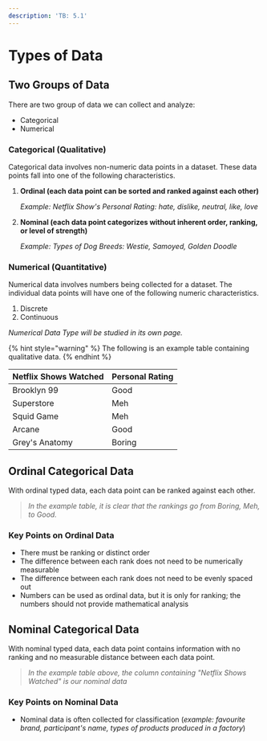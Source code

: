 ```yaml
---
description: 'TB: 5.1'
---
```


# Types of Data

## Two Groups of Data

There are two group of data we can collect and analyze:

* Categorical
* Numerical

### Categorical (Qualitative)

Categorical data involves non-numeric data points in a dataset. These data points fall into one of the following characteristics.

1.  **Ordinal (each data point can be sorted and ranked against each other)**

    _Example: Netflix Show's Personal Rating: hate, dislike, neutral, like, love_
2.  **Nominal (each data point categorizes without inherent order, ranking, or level of strength)**

    _Example: Types of Dog Breeds: Westie, Samoyed, Golden Doodle_

### Numerical (Quantitative)

Numerical data involves numbers being collected for a dataset. The individual data points will have one of the following numeric characteristics.

1. Discrete
2. Continuous

_Numerical Data Type will be studied in its own page._

{% hint style="warning" %}
The following is an example table containing qualitative data.
{% endhint %}

| Netflix Shows Watched | Personal Rating |
| --------------------- | --------------- |
| Brooklyn 99           | Good            |
| Superstore            | Meh             |
| Squid Game            | Meh             |
| Arcane                | Good            |
| Grey's Anatomy        | Boring          |

## Ordinal Categorical Data

With ordinal typed data, each data point can be ranked against each other.

> _In the example table, it is clear that the rankings go from Boring, Meh, to Good._

### Key Points on Ordinal Data

* There must be ranking or distinct order
* The difference between each rank does not need to be numerically measurable
* The difference between each rank does not need to be evenly spaced out
* Numbers can be used as ordinal data, but it is only for ranking; the numbers should not provide mathematical analysis

## Nominal Categorical Data

With nominal typed data, each data point contains information with no ranking and no measurable distance between each data point.

> _In the example table above, the column containing "Netflix Shows Watched" is our nominal data_

### Key Points on Nominal Data

* Nominal data is often collected for classification (_example: favourite brand, participant's name, types of products produced in a factory_)
